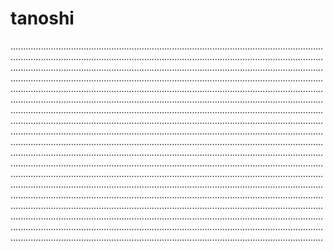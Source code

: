 # tanoshi

....................................................................................................................................................................................................................................................................................................................................................................................................................................................................................................................................................................................................................................................................................................................................................................................................................................................................................................................................................................................................................................................................................................................................................................................................................................................................................................................................................................................................................................................................................................................................................................................................................................................................................................................................................................................................................................................................................................................................................................................................................................................................................................................................................................................................................................................................................................................................................................................................................................................